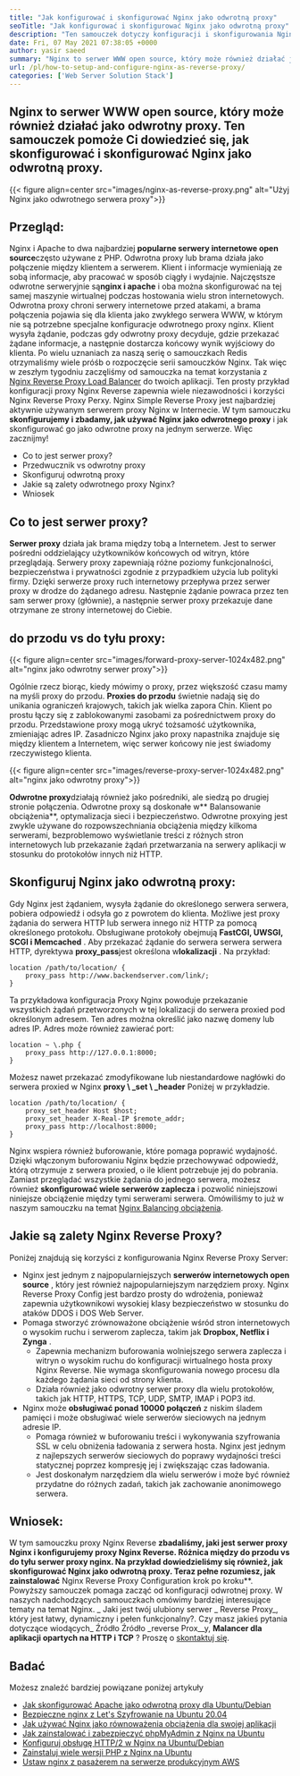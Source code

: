 ```yaml
---
title: "Jak konfigurować i skonfigurować Nginx jako odwrotną proxy" 
seoTitle: "Jak konfigurować i skonfigurować Nginx jako odwrotną proxy" 
description: "Ten samouczek dotyczy konfiguracji i skonfigurowania Nginx jako odwrotnego proxy. NGINX jest uważany za jeden z najpopularniejszych serwerów serwerów WWW z odwrotnością otwartego źródła." 
date: Fri, 07 May 2021 07:38:05 +0000
author: yasir saeed
summary: "Nginx to serwer WWW open source, który może również działać jako odwrotny proxy. Ten samouczek pomoże Ci dowiedzieć się, jak skonfigurować i skonfigurować Nginx jako odwrotną proxy." 
url: /pl/how-to-setup-and-configure-nginx-as-reverse-proxy/
categories: ['Web Server Solution Stack']
---
```


## Nginx to serwer WWW open source, który może również działać jako odwrotny proxy. Ten samouczek pomoże Ci dowiedzieć się, jak skonfigurować i skonfigurować Nginx jako odwrotną proxy.

{{< figure align=center src="images/nginx-as-reverse-proxy.png" alt="Użyj Nginx jako odwrotnego serwera proxy">}}


## Przegląd:
Nginx i Apache to dwa najbardziej **popularne serwery internetowe open source**często używane z PHP. Odwrotna proxy lub brama działa jako połączenie między klientem a serwerem. Klient i informacje wymieniają ze sobą informacje, aby pracować w sposób ciągły i wydajnie. Najczęstsze odwrotne serweryjnie są**nginx i apache** i oba można skonfigurować na tej samej maszynie wirtualnej podczas hostowania wielu stron internetowych. Odwrotna proxy chroni serwery internetowe przed atakami, a brama połączenia pojawia się dla klienta jako zwykłego serwera WWW, w którym nie są potrzebne specjalne konfiguracje odwrotnego proxy nginx. Klient wysyła żądanie, podczas gdy odwrotny proxy decyduje, gdzie przekazać żądane informacje, a następnie dostarcza końcowy wynik wyjściowy do klienta.
Po wielu uznaniach za naszą serię o samouczkach Redis otrzymaliśmy wiele próśb o rozpoczęcie serii samouczków Nginx. Tak więc w zeszłym tygodniu zaczęliśmy od samouczka na temat korzystania z [Nginx Reverse Proxy Load Balancer][1] do twoich aplikacji. Ten prosty przykład konfiguracji proxy Nginx Reverse zapewnia wiele niezawodności i korzyści Nginx Reverse Proxy Perxy. Nginx Simple Reverse Proxy jest najbardziej aktywnie używanym serwerem proxy Nginx w Internecie. W tym samouczku **skonfigurujemy i zbadamy, jak używać Nginx jako odwrotnego proxy** i jak skonfigurować go jako odwrotne proxy na jednym serwerze. Więc zacznijmy!
  * Co to jest serwer proxy?
  * Przedwucznik vs odwrotny proxy
  * Skonfiguruj odwrotną proxy
  * Jakie są zalety odwrotnego proxy Nginx?
  * Wniosek

## Co to jest serwer proxy?
**Serwer proxy** działa jak brama między tobą a Internetem. Jest to serwer pośredni oddzielający użytkowników końcowych od witryn, które przeglądają. Serwery proxy zapewniają różne poziomy funkcjonalności, bezpieczeństwa i prywatności zgodnie z przypadkiem użycia lub polityki firmy.
Dzięki serwerze proxy ruch internetowy przepływa przez serwer proxy w drodze do żądanego adresu. Następnie żądanie powraca przez ten sam serwer proxy (głównie), a następnie serwer proxy przekazuje dane otrzymane ze strony internetowej do Ciebie.

## do przodu vs do tyłu proxy:

{{< figure align=center src="images/forward-proxy-server-1024x482.png" alt="nginx jako odwrotny serwer proxy">}}

Ogólnie rzecz biorąc, kiedy mówimy o proxy, przez większość czasu mamy na myśli proxy do przodu. **Proxies do przodu** świetnie nadają się do unikania ograniczeń krajowych, takich jak wielka zapora Chin. Klient po prostu łączy się z zablokowanymi zasobami za pośrednictwem proxy do przodu. Przedstawione proxy mogą ukryć tożsamość użytkownika, zmieniając adres IP. Zasadniczo Nginx jako proxy napastnika znajduje się między klientem a Internetem, więc serwer końcowy nie jest świadomy rzeczywistego klienta.

{{< figure align=center src="images/reverse-proxy-server-1024x482.png" alt="nginx jako odwrotny proxy">}}

**Odwrotne proxy**działają również jako pośredniki, ale siedzą po drugiej stronie połączenia. Odwrotne proxy są doskonałe w** Balansowanie obciążenia**, optymalizacja sieci i bezpieczeństwo. Odwrotne proxying jest zwykle używane do rozpowszechniania obciążenia między kilkoma serwerami, bezproblemowo wyświetlanie treści z różnych stron internetowych lub przekazanie żądań przetwarzania na serwery aplikacji w stosunku do protokołów innych niż HTTP.

## Skonfiguruj Nginx jako odwrotną proxy:
Gdy Nginx jest żądaniem, wysyła żądanie do określonego serwera serwera, pobiera odpowiedź i odsyła go z powrotem do klienta. Możliwe jest proxy żądania do serwera HTTP lub serwera innego niż HTTP za pomocą określonego protokołu. Obsługiwane protokoły obejmują **FastCGI, UWSGI, SCGI i Memcached** .
Aby przekazać żądanie do serwera serwera serwera HTTP, dyrektywa **proxy_pass**jest określona w**lokalizacji** . Na przykład:
```
location /path/to/location/ {
    proxy_pass http://www.backendserver.com/link/;
}
```
Ta przykładowa konfiguracja Proxy Nginx powoduje przekazanie wszystkich żądań przetworzonych w tej lokalizacji do serwera proxied pod określonym adresem. Ten adres można określić jako nazwę domeny lub adres IP. Adres może również zawierać port:
```
location ~ \.php {
    proxy_pass http://127.0.0.1:8000;
}
```
Możesz nawet przekazać zmodyfikowane lub niestandardowe nagłówki do serwera proxied w Nginx **proxy \ _set \ _header** Poniżej w przykładzie.
```
location /path/to/location/ {
    proxy_set_header Host $host;
    proxy_set_header X-Real-IP $remote_addr;
    proxy_pass http://localhost:8000;
}
```
Nginx wspiera również buforowanie, które pomaga poprawić wydajność. Dzięki włączonym buforowaniu Nginx będzie przechowywać odpowiedź, którą otrzymuje z serwera proxied, o ile klient potrzebuje jej do pobrania.
Zamiast przeglądać wszystkie żądania do jednego serwera, możesz również **skonfigurować wiele serwerów zaplecza** i pozwolić niniejszowi niniejsze obciążenie między tymi serwerami serwera. Omówiliśmy to już w naszym samouczku na temat [Nginx Balancing obciążenia][1].

## Jakie są zalety Nginx Reverse Proxy?
Poniżej znajdują się korzyści z konfigurowania Nginx Reverse Proxy Server:
* Nginx jest jednym z najpopularniejszych **serwerów internetowych open source** , który jest również najpopularniejszym narzędziem proxy. Nginx Reverse Proxy Config jest bardzo prosty do wdrożenia, ponieważ zapewnia użytkownikowi wysokiej klasy bezpieczeństwo w stosunku do ataków DDOS i DOS Web Server.
* Pomaga stworzyć zrównoważone obciążenie wśród stron internetowych o wysokim ruchu i serwerom zaplecza, takim jak **Dropbox, Netflix i Zynga** .
  * Zapewnia mechanizm buforowania wolniejszego serwera zaplecza i witryn o wysokim ruchu do konfiguracji wirtualnego hosta proxy Nginx Reverse. Nie wymaga skonfigurowania nowego procesu dla każdego żądania sieci od strony klienta.
  * Działa również jako odwrotny serwer proxy dla wielu protokołów, takich jak HTTP, HTTPS, TCP, UDP, SMTP, IMAP i POP3 itd.
* Nginx może **obsługiwać ponad 10000 połączeń** z niskim śladem pamięci i może obsługiwać wiele serwerów sieciowych na jednym adresie IP.
  * Pomaga również w buforowaniu treści i wykonywania szyfrowania SSL w celu obniżenia ładowania z serwera hosta. Nginx jest jednym z najlepszych serwerów sieciowych do poprawy wydajności treści statycznej poprzez kompresję jej i zwiększając czas ładowania.
  * Jest doskonałym narzędziem dla wielu serwerów i może być również przydatne do różnych zadań, takich jak zachowanie anonimowego serwera.

## Wniosek:
W tym samouczku proxy Nginx Reverse **zbadaliśmy, jaki jest serwer proxy Nginx i konfigurujemy proxy Nginx Reverse. Różnica między do przodu vs do tyłu serwer proxy nginx. Na przykład dowiedzieliśmy się również, jak skonfigurować Nginx jako odwrotną proxy. Teraz pełne rozumiesz, jak zainstalować** Nginx Reverse Proxy Configuration krok po kroku**. Powyższy samouczek pomaga zacząć od konfiguracji odwrotnej proxy. W naszych nadchodzących samouczkach omówimy bardziej interesujące tematy na temat Nginx.
_ Jaki jest twój ulubiony serwer _ Reverse Proxy_, który jest łatwy, dynamiczny i pełen funkcjonalny?. Czy masz jakieś pytania dotyczące wiodących_ Źródło Źródło _reverse Prox__y, **Malancer dla aplikacji opartych na HTTP i TCP** ? Proszę o [skontaktuj się][2].

## Badać
Możesz znaleźć bardziej powiązane poniżej artykuły
  * [Jak skonfigurować Apache jako odwrotną proxy dla Ubuntu/Debian][3]
  * [Bezpieczne nginx z Let's Szyfrowanie na Ubuntu 20.04][4]
  * [Jak używać Nginx jako równoważenia obciążenia dla swojej aplikacji][1]
  * [Jak zainstalować i zabezpieczyć phpMyAdmin z Nginx na Ubuntu][5]
  * [Konfiguruj obsługę HTTP/2 w Nginx na Ubuntu/Debian][6]
  * [Zainstaluj wiele wersji PHP z Nginx na Ubuntu][7]
  * [Ustaw nginx z pasażerem na serwerze produkcyjnym AWS][8]



[1]: https://blog.containerize.com/web-server-solution-stack/how-to-use-nginx-as-load-balancer-for-your-application/
[2]: mailto:yasir.saeed@aspose.com
[3]: https://blog.containerize.com/web-server-solution-stack/how-to-configure-apache-as-a-reverse-proxy-for-ubuntudebian/
[4]: https://blog.containerize.com/web-server-solution-stack/how-to-secure-nginx-with-letsencrypt-on-ubuntu-20-04/
[5]: https://blog.containerize.com/web-server-solution-stack/how-to-install-and-secure-phpmyadmin-with-nginx-on-ubuntu/
[6]: https://blog.containerize.com/web-server-solution-stack/how-to-configure-http2-support-in-nginx-on-ubuntudebian/
[7]: https://blog.containerize.com/web-server-solution-stack/how-to-install-multiple-php-versions-with-nginx-on-ubuntu/
[8]: https://blog.containerize.com/web-server-solution-stack/how-to-setup-nginx-with-passenger-on-aws-production-server/
